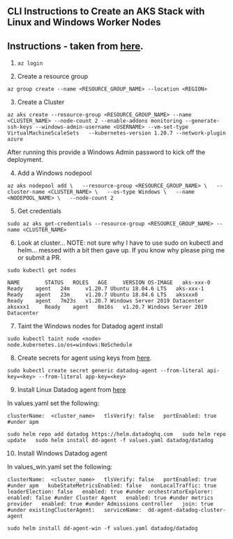CLI Instructions to Create an AKS Stack with Linux and Windows Worker Nodes  
--  

Instructions - taken from
[here](https://docs.microsoft.com/en-us/azure/aks/windows-container-cli).  
--  

1) `az login`

2) Create a resource group  

`az group create --name <RESOURCE_GROUP_NAME> --location <REGION>`  

3) Create a Cluster  

`az aks create
    --resource-group <RESOURCE_GROUP_NAME>
    --name <CLUSTER_NAME>
    --node-count 2
    --enable-addons monitoring
    --generate-ssh-keys
    --windows-admin-username <USERNAME>
    --vm-set-type VirtualMachineScaleSets  
    --kubernetes-version 1.20.7
    --network-plugin azure  
`  

After running this provide a Windows Admin password to kick off the deployment.  

4) Add a Windows nodepool  

`az aks nodepool add \  
    --resource-group <RESOURCE_GROUP_NAME> \  
    --cluster-name <CLUSTER_NAME> \  
    --os-type Windows \  
    --name <NODEPOOL_NAME> \  
    --node-count 2  
`  

5) Get credentials  

`sudo az aks get-credentials --resource-group <RESOURCE_GROUP_NAME> --name <CLUSTER_NAME>`  

6)  Look at cluster... NOTE: not sure why I have to use sudo on kubectl and
helm... messed with a bit then gave up.  If you know why please ping me or
submit a PR.  

`sudo kubectl get nodes`

`NAME        STATUS   ROLES   AGE     VERSION OS-IMAGE  
aks-xxx-0   Ready    agent   24m     v1.20.7 Ubuntu 18.04.6 LTS  
aks-xxx-1   Ready    agent   23m     v1.20.7 Ubuntu 18.04.6 LTS  
aksxxx0     Ready    agent   7m23s   v1.20.7 Windows Server 2019 Datacenter  
aksxxx1     Ready    agent   8m16s   v1.20.7 Windows Server 2019 Datacenter`  

7) Taint the Windows nodes for Datadog agent install  

`sudo kubectl taint node <node> node.kubernetes.io/os=windows:NoSchedule`  

8) Create secrets for agent using keys from
[here](https://app.datadoghq.com/organization-settings/users).  

`sudo kubectl create secret generic datadog-agent --from-literal api-key=<key> --from-literal app-key=<key>`  

9) Install Linux Datadog agent from
[here](https://docs.datadoghq.com/agent/kubernetes/?tab=helm)  

In values.yaml set the following:  

`clusterName:  <cluster_name>  
tlsVerify: false  
portEnabled: true #under apm  `

`sudo helm repo add datadog https://helm.datadoghq.com  
sudo helm repo update  
sudo helm install dd-agent -f values.yaml datadog/datadog`  

10) Install Windows Datadog agent

In values_win.yaml set the following:  

`clusterName:  <cluster_name>  
tlsVerify: false  
portEnabled: true #under apm  
kubeStateMetricsEnabled: false  
nonLocalTraffic: true  
leaderElection: false  
enabled: true #under orchestratorExplorer:  
enabled: false #under Cluster Agent  
enabled: true #under metrics provider  
enabled: true #under Admissions controller  
join: true #under existingClusterAgent:  
serviceName:  dd-agent-datadog-cluster-agent`  

`sudo helm install dd-agent-win -f values.yaml datadog/datadog`  
